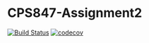 # CPS847-Assignment2

[![Build Status](https://travis-ci.com/ivangolovine/CPS847-Assignment2.svg?branch=master)](https://travis-ci.com/ivangolovine/CPS847-Assignment)
[![codecov](https://codecov.io/gh/ivangolovine/CPS847-Assignment2/branch/main/graph/badge.svg?token=RJRMXYVYZM)](https://codecov.io/gh/ivangolovine/CPS847-Assignment2)
